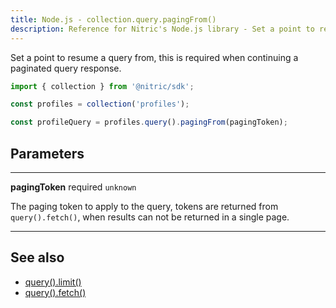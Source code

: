 ```yaml
---
title: Node.js - collection.query.pagingFrom()
description: Reference for Nitric's Node.js library - Set a point to resume a query from.
---
```


Set a point to resume a query from, this is required when continuing a paginated query response.

```javascript
import { collection } from '@nitric/sdk';

const profiles = collection('profiles');

const profileQuery = profiles.query().pagingFrom(pagingToken);
```

## Parameters

---

**pagingToken** required `unknown`

The paging token to apply to the query, tokens are returned from `query().fetch()`, when results can not be returned in a single page.

---

## See also

- [query().limit()](./collection-query-limit.md)
- [query().fetch()](./collection-query-where.md)
